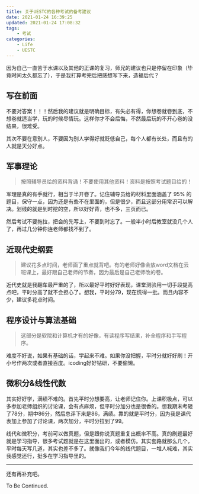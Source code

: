 ```yaml
---
title: 关于UESTC的各种考试的备考建议
date: 2021-01-24 16:39:25
updated: 2021-01-24 17:08:32
tags:
    - 考试
categories:
    - Life
    - UESTC
---
```

因为自己一直苦于水课以及其他的正课的复习，师兄的建议也只是停留在印象（毕竟时间太久都忘了），于是我打算考完后把感想写下来，造福后代？
<!-- more -->

## 写在前面

不要对答案！！！然后我的建议就是明确目标，有失必有得，你想卷就卷到底，不想卷就适当学，玩的时候尽情玩。这样你才不会后悔，不然最后玩的不开心卷的没结果，很难受。

其次不要在意别人，不要因为别人学得好就贬低自己，每个人都有长处，而且有的人就是天分好点。

## 军事理论

> 按照辅导员给的资料背诵！不要使用其他资料！资料是按照考试题目给的！

军理是真的有手就行，相当于半开卷了。记住辅导员给的材料里面涵盖了 95% 的题目，保守一点，因为还是有些不在里面的，但是很少，而且这部分用常识可以解决。划线的就是到时挖的空，所以好好背，也不多，三页而已。

然后考试不要拖拉，把会的先写上，不要到时忘了。一般半小时后教室就没几个人了，再过几分钟你连老师都找不到了。

## 近现代史纲要

> 建议花多点时间，老师画了重点就背吧。有的老师好像会放word文档在云班课上，最好跟自己老师的节奏，因为最后是自己老师改的卷。

近代史就是我翻车最严重的了，所以最好平时好好表现，课堂测验用一切手段提高点吧，平时分高了就不会担心了。想我，平时分79，现在慌得一批。而且内容不少，建议多花点时间。

## 程序设计与算法基础

> 这部分是软院和计算机才有的好像，有读程序写结果，补全程序和手写程序。

难度不好说，如果有基础的话，学起来不难。如果你没把握，平时分就好好刷！开小号作两次或者直接百度。icoding好好钻研，不要偷懒。

## 微积分&线性代数

其实好好学，满绩不难的。首先平时分想要高，让老师记住你。上课积极点，可以多参加老师组织的讨论课，会有点麻烦，但平时分加分也是很香的。想我期末考砸了78分，期中86分，然后总评下来是86，满绩。靠的就是平时分，因为我是课代表加上参加了讨论课，两次加分，平时分拉到了99。

线代和微积分，考前可以做真题，但是跟你说真题重复出概率不高。真的刷题最好就是学习指导，很多考试题就是在这里面出的，或者模仿。其实套路就那么几个，平时每天写几道，其实也差不多了。就像我们今年的线代题目，一堆人喊难，其实我感觉还行，挺多在学习指导里的。

---

还有再补充吧。

To Be Continued.

<!-- Q.E.D. -->